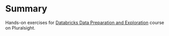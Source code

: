 # Summary

Hands-on exercises for [Databricks Data Preparation and Exploration](https://app.pluralsight.com/library/courses/databricks-data-preparation-exploration/table-of-contents) course on Pluralsight.

